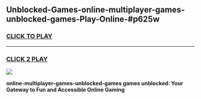 
## Unblocked-Games-online-multiplayer-games-unblocked-games-Play-Online-#p625w
<h3>
<a href="https://premium.freeplayer.one?title=online-multiplayer-games-unblocked-games&ref=27F">CLICK TO PLAY</a></h3>
<hr>

<h3>
<a href="https://premium.freeplayer.one?title=online-multiplayer-games-unblocked-games&ref=27F">CLICK 2 PLAY</a>
  
</h3>

<a href="https://premium.freeplayer.one?title=online-multiplayer-games-unblocked-games&ref=27F"><img src="https://clearcache.store/games.png"></a>


**online-multiplayer-games-unblocked-games games unblocked: Your Gateway to Fun and Accessible Online Gaming**
